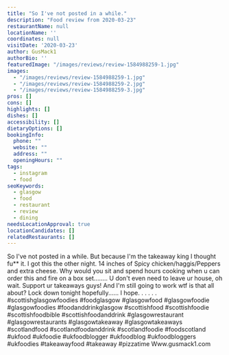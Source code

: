 ```yaml
---
title: "So I've not posted in a while."
description: "Food review from 2020-03-23"
restaurantName: null
locationName: ''
coordinates: null
visitDate: '2020-03-23'
author: GusMack1
authorBio: ''
featuredImage: "/images/reviews/review-1584988259-1.jpg"
images:
  - "/images/reviews/review-1584988259-1.jpg"
  - "/images/reviews/review-1584988259-2.jpg"
  - "/images/reviews/review-1584988259-3.jpg"
pros: []
cons: []
highlights: []
dishes: []
accessibility: []
dietaryOptions: []
bookingInfo:
  phone: ""
  website: ""
  address: ""
  openingHours: ""
tags:
  - instagram
  - food
seoKeywords:
  - glasgow
  - food
  - restaurant
  - review
  - dining
needsLocationApproval: true
locationCandidates: []
relatedRestaurants: []
---
```


So I've not posted in a while. But because I'm the takeaway king I thought fu** it. I got this the other night. 14 inches of Spicy chicken/haggis/Peppers and extra cheese. Why would you sit and spend hours cooking when u can order this and fire on a box set........ U don't even need to leave ur house, oh wait. Support ur takeaways guys! And I'm still going to work wtf is that all about? Lock down tonight hopefully...... I hope. .
.
.
.
.
#scottishglasgowfoodies #foodglasgow #glasgowfood #glasgowfoodie #glasgowfoodies #foodanddrinkglasgow #scottishfood #scottishfoodie #scottishfoodbible #scottishfoodanddrink #glasgowrestaurant #glasgowrestaurants #glasgowtakeaway #glasgowtakeaways #scotlandfood #scotlandfoodanddrink #scotlandfoodie #foodscotland #ukfood #ukfoodie #ukfoodblogger #ukfoodblog #ukfoodbloggers #ukfoodies #takeawayfood #takeaway #pizzatime
Www.gusmack1.com